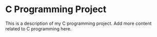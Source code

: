 # C Programming Project
This is a description of my C programming project.
Add more content related to C programming here.
